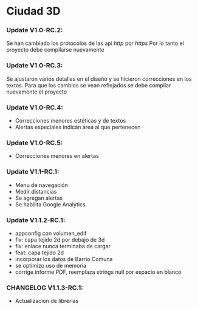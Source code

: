 # Ciudad 3D
### Update V1.0-RC.2:

Se han cambiado los protocolos de las api *http* por *https*
Por lo tanto el proyecto debe compilarse nuevamente

### Update V1.0-RC.3:
Se ajustaron varios detalles en el diseño y se hicieron correcciones en los textos.
Para que los cambios se vean reflejados se debe compilar nuevamente el proyecto

### Update V1.0-RC.4:
- Correcciones menores estéticas y de textos
- Alertas especiales indicán área al que pertenecen

### Update V1.0-RC.5:
- Correcciones menores en alertas

### Update V1.1-RC.1:
- Menu de navegación
- Medir distancias
- Se agregan alertas
- Se habilita Google Analytics

### Update V1.1.2-RC.1:
- appconfig con volumen_edif
- fix: capa tejido 2d por debajo de 3d
- fix: enlace nunca terminaba de cargar
- feat: capa tejido 2d
- incorporar los datos de Barrio Comuna
- se optimizo uso de memoria
- corrige informe PDF, reemplaza strings null por espacio en blanco

### CHANGELOG V1.1.3-RC.1:
- Actualizacion de librerias
